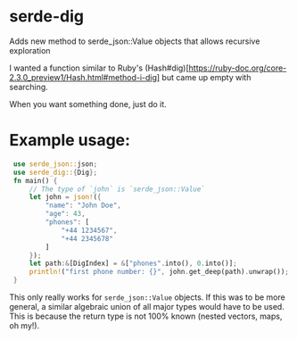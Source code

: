 # serde-dig
Adds new method to serde_json::Value objects that allows recursive exploration

I wanted a function similar to Ruby's (Hash#dig)[https://ruby-doc.org/core-2.3.0_preview1/Hash.html#method-i-dig] but 
came up empty with searching.

When you want something done, just do it. 

# Example usage:

```rust
 use serde_json::json;
 use serde_dig::{Dig};
 fn main() {
     // The type of `john` is `serde_json::Value`
     let john = json!({
         "name": "John Doe",
         "age": 43,
         "phones": [
             "+44 1234567",
             "+44 2345678"
         ]
     });
     let path:&[DigIndex] = &["phones".into(), 0.into()];
     println!("first phone number: {}", john.get_deep(path).unwrap());
 }
```

This only really works for `serde_json::Value` objects. If this was to be more general, a similar algebraic union of all major types would have to be used. This is because the return type is not 100% known (nested vectors, maps, oh my!). 
